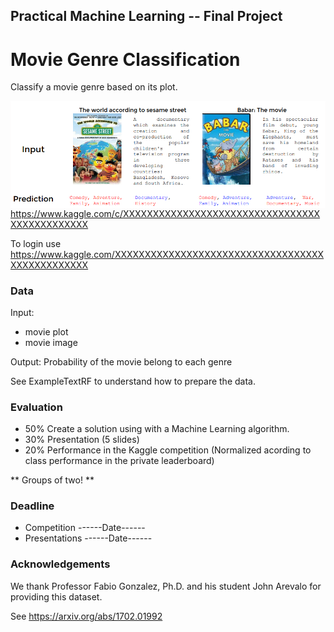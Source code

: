 ## Practical Machine Learning -- Final Project

# Movie Genre Classification

Classify a movie genre based on its plot.

<img src="moviegenre.png"
     style="float: left; margin-right: 10px;" />

https://www.kaggle.com/c/XXXXXXXXXXXXXXXXXXXXXXXXXXXXXXXXXXXXXXXXXXXXXX

To login use
https://www.kaggle.com/XXXXXXXXXXXXXXXXXXXXXXXXXXXXXXXXXXXXXXXXXXXXXXXX

### Data

Input:
- movie plot
- movie image

Output:
Probability of the movie belong to each genre

See ExampleTextRF to understand how to prepare the data.


### Evaluation

- 50% Create a solution using with a Machine Learning algorithm.
- 30% Presentation (5 slides)
- 20% Performance in the Kaggle competition (Normalized acording to class performance in the private leaderboard)

** Groups of two! **

### Deadline

- Competition ------Date------
- Presentations ------Date------

### Acknowledgements

We thank Professor Fabio Gonzalez, Ph.D. and his student John Arevalo for providing this dataset.

See https://arxiv.org/abs/1702.01992
